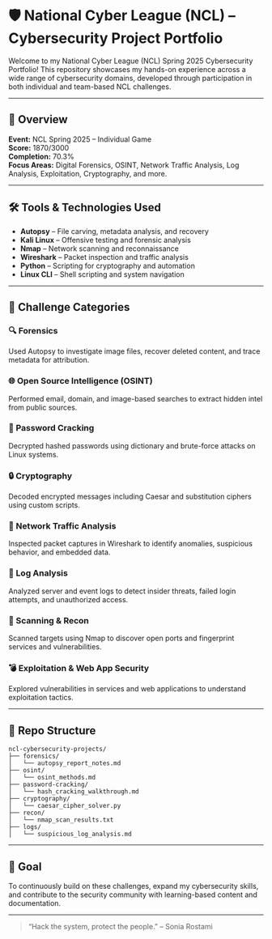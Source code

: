 
# 🛡️ National Cyber League (NCL) – Cybersecurity Project Portfolio

Welcome to my National Cyber League (NCL) Spring 2025 Cybersecurity Portfolio! This repository showcases my hands-on experience across a wide range of cybersecurity domains, developed through participation in both individual and team-based NCL challenges.

---

## 📌 Overview

**Event:** NCL Spring 2025 – Individual Game  
**Score:** 1870/3000  
**Completion:** 70.3%  
**Focus Areas:** Digital Forensics, OSINT, Network Traffic Analysis, Log Analysis, Exploitation, Cryptography, and more.

---

## 🛠️ Tools & Technologies Used

- **Autopsy** – File carving, metadata analysis, and recovery
- **Kali Linux** – Offensive testing and forensic analysis
- **Nmap** – Network scanning and reconnaissance
- **Wireshark** – Packet inspection and traffic analysis
- **Python** – Scripting for cryptography and automation
- **Linux CLI** – Shell scripting and system navigation

---

## 📂 Challenge Categories

### 🔍 Forensics
Used Autopsy to investigate image files, recover deleted content, and trace metadata for attribution.

### 🌐 Open Source Intelligence (OSINT)
Performed email, domain, and image-based searches to extract hidden intel from public sources.

### 🔐 Password Cracking
Decrypted hashed passwords using dictionary and brute-force attacks on Linux systems.

### 🔒 Cryptography
Decoded encrypted messages including Caesar and substitution ciphers using custom scripts.

### 📶 Network Traffic Analysis
Inspected packet captures in Wireshark to identify anomalies, suspicious behavior, and embedded data.

### 📜 Log Analysis
Analyzed server and event logs to detect insider threats, failed login attempts, and unauthorized access.

### 📡 Scanning & Recon
Scanned targets using Nmap to discover open ports and fingerprint services and vulnerabilities.

### 💣 Exploitation & Web App Security
Explored vulnerabilities in services and web applications to understand exploitation tactics.

---

## 📁 Repo Structure

```
ncl-cybersecurity-projects/
├── forensics/
│   └── autopsy_report_notes.md
├── osint/
│   └── osint_methods.md
├── password-cracking/
│   └── hash_cracking_walkthrough.md
├── cryptography/
│   └── caesar_cipher_solver.py
├── recon/
│   └── nmap_scan_results.txt
├── logs/
│   └── suspicious_log_analysis.md
```

---

## 🎯 Goal

To continuously build on these challenges, expand my cybersecurity skills, and contribute to the security community with learning-based content and documentation.

---

> “Hack the system, protect the people.” – Sonia Rostami
